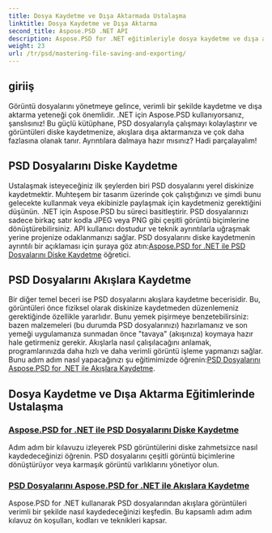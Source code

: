 ```yaml
---
title: Dosya Kaydetme ve Dışa Aktarmada Ustalaşma
linktitle: Dosya Kaydetme ve Dışa Aktarma
second_title: Aspose.PSD .NET API
description: Aspose.PSD for .NET eğitimleriyle dosya kaydetme ve dışa aktarma konusunda ustalaşmayı öğrenin. PSD dosyalarını kolayca dönüştürün ve karmaşık görüntü varlıklarını verimli bir şekilde yönetin.
weight: 23
url: /tr/psd/mastering-file-saving-and-exporting/
---
```

## giriiş

Görüntü dosyalarını yönetmeye gelince, verimli bir şekilde kaydetme ve dışa aktarma yeteneği çok önemlidir. .NET için Aspose.PSD kullanıyorsanız, şanslısınız! Bu güçlü kütüphane, PSD dosyalarıyla çalışmayı kolaylaştırır ve görüntüleri diske kaydetmenize, akışlara dışa aktarmanıza ve çok daha fazlasına olanak tanır. Ayrıntılara dalmaya hazır mısınız? Hadi parçalayalım!

## PSD Dosyalarını Diske Kaydetme

 Ustalaşmak isteyeceğiniz ilk şeylerden biri PSD dosyalarını yerel diskinize kaydetmektir. Muhteşem bir tasarım üzerinde çok çalıştığınızı ve şimdi bunu gelecekte kullanmak veya ekibinizle paylaşmak için kaydetmeniz gerektiğini düşünün. .NET için Aspose.PSD bu süreci basitleştirir. PSD dosyalarınızı sadece birkaç satır kodla JPEG veya PNG gibi çeşitli görüntü biçimlerine dönüştürebilirsiniz. API kullanıcı dostudur ve teknik ayrıntılarla uğraşmak yerine projenize odaklanmanızı sağlar. PSD dosyalarını diske kaydetmenin ayrıntılı bir açıklaması için şuraya göz atın:[Aspose.PSD for .NET ile PSD Dosyalarını Diske Kaydetme](./saving-psd-files-to-disk/) öğretici.

## PSD Dosyalarını Akışlara Kaydetme

 Bir diğer temel beceri ise PSD dosyalarını akışlara kaydetme becerisidir. Bu, görüntüleri önce fiziksel olarak diskinize kaydetmeden düzenlemeniz gerektiğinde özellikle yararlıdır. Bunu yemek pişirmeye benzetebilirsiniz: bazen malzemeleri (bu durumda PSD dosyalarınızı) hazırlamanız ve son yemeği uygulamanıza sunmadan önce "tavaya" (akışınıza) koymaya hazır hale getirmeniz gerekir. Akışlarla nasıl çalışılacağını anlamak, programlarınızda daha hızlı ve daha verimli görüntü işleme yapmanızı sağlar. Bunu adım adım nasıl yapacağınızı şu eğitimimizde öğrenin:[PSD Dosyalarını Aspose.PSD for .NET ile Akışlara Kaydetme](./saving-psd-files-to-streams/).

## Dosya Kaydetme ve Dışa Aktarma Eğitimlerinde Ustalaşma
### [Aspose.PSD for .NET ile PSD Dosyalarını Diske Kaydetme](./saving-psd-files-to-disk/)
Adım adım bir kılavuzu izleyerek PSD görüntülerini diske zahmetsizce nasıl kaydedeceğinizi öğrenin. PSD dosyalarını çeşitli görüntü biçimlerine dönüştürüyor veya karmaşık görüntü varlıklarını yönetiyor olun.
### [PSD Dosyalarını Aspose.PSD for .NET ile Akışlara Kaydetme](./saving-psd-files-to-streams/)
Aspose.PSD for .NET kullanarak PSD dosyalarından akışlara görüntüleri verimli bir şekilde nasıl kaydedeceğinizi keşfedin. Bu kapsamlı adım adım kılavuz ön koşulları, kodları ve teknikleri kapsar.